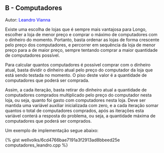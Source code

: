 ## B - Computadores
<div id="computadores"></div>

Autor: <font color = "blue">Leandro Vianna</font>

Existe uma escolha de lojas que é sempre mais vantajosa para Longo, escolher a loja de menor preço e comprar o máximo de computadores com o dinheiro do momento. Portanto, basta ordenar as lojas de forma crescente pelo preço dos computadores, e percorrer em sequência da loja de menor preço para a de maior preço, sempre tentando comprar a maior quantidade de computadores possível. 

Para calcular quantos computadores é possível comprar com o dinheiro atual, basta dividir o dinheiro atual pelo preço do computador da loja que está sendo testada no momento. O piso deste valor é a quantidade de computadores que poderá ser comprada. 

Assim, a cada iteração, basta retirar do dinheiro atual a quantidade de computadores comprados multiplicado pelo preço do computador nesta loja, ou seja, quanto foi gasto com computadores nesta loja. Deve ser mantida uma variável auxiliar inicializada com zero, e a cada iteração somar quantos o total de computadores comprados, após as iterações esta variável conterá a resposta do problema, ou seja, a quantidade máxima de computadores que poderá ser comprados.


Um exemplo de implementação segue abaixo:

{% gist wellvolks/6cd4766bae7191a3f2913ad8bbeed25e computadores_leandro.cpp %}
